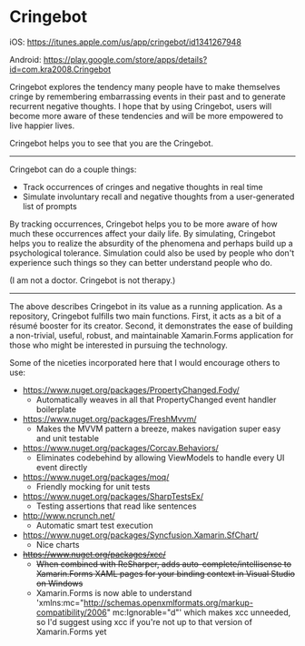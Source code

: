 # Cringebot

iOS: https://itunes.apple.com/us/app/cringebot/id1341267948

Android: https://play.google.com/store/apps/details?id=com.kra2008.Cringebot

Cringebot explores the tendency many people have to make themselves cringe by remembering embarrassing events in their past and to generate recurrent negative thoughts. I hope that by using Cringebot, users will become more aware of these tendencies and will be more empowered to live happier lives.

Cringebot helps you to see that you are the Cringebot.

---

Cringebot can do a couple things:
* Track occurrences of cringes and negative thoughts in real time
* Simulate involuntary recall and negative thoughts from a user-generated list of prompts
    
By tracking occurrences, Cringebot helps you to be more aware of how much these occurrences affect your daily life. By simulating, Cringebot helps you to realize the absurdity of the phenomena and perhaps build up a psychological tolerance. Simulation could also be used by people who don't experience such things so they can better understand people who do.

(I am not a doctor. Cringebot is not therapy.)

---

The above describes Cringebot in its value as a running application. As a repository, Cringebot fulfills two main functions. First, it acts as a bit of a résumé booster for its creator. Second, it demonstrates the ease of building a non-trivial, useful, robust, and maintainable Xamarin.Forms application for those who might be interested in pursuing the technology.

Some of the niceties incorporated here that I would encourage others to use:
* https://www.nuget.org/packages/PropertyChanged.Fody/
    * Automatically weaves in all that PropertyChanged event handler boilerplate
* https://www.nuget.org/packages/FreshMvvm/
    * Makes the MVVM pattern a breeze, makes navigation super easy and unit testable
* https://www.nuget.org/packages/Corcav.Behaviors/
    * Eliminates codebehind by allowing ViewModels to handle every UI event directly
* https://www.nuget.org/packages/moq/
    * Friendly mocking for unit tests
* https://www.nuget.org/packages/SharpTestsEx/
    * Testing assertions that read like sentences
* http://www.ncrunch.net/
	* Automatic smart test execution
* https://www.nuget.org/packages/Syncfusion.Xamarin.SfChart/
	* Nice charts
* ~~https://www.nuget.org/packages/xcc/~~
    * ~~When combined with ReSharper, adds auto-complete/intellisense to Xamarin.Forms XAML pages for your binding context in Visual Studio on Windows~~
	* Xamarin.Forms is now able to understand 'xmlns:mc="http://schemas.openxmlformats.org/markup-compatibility/2006" mc:Ignorable="d"' which makes xcc unneeded, so I'd suggest using xcc if you're not up to that version of Xamarin.Forms yet
